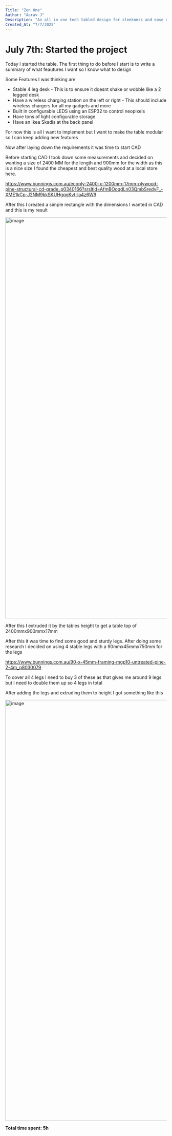 ```yaml
---
Title: "Zen One"
Author: "Aarav J"
Description: "An all in one tech tabled design for sleekness and ease of use"
Created_At: "7/7/2025"
---
```



# July 7th: Started the project

Today I started the table. The first thing to do before I start is to write a summary of what feautures I want so I know what to design

Some Features I was thinking are
- Stable 4 leg desk - This is to ensure it doesnt shake or wobble like a 2 legged desk
- Have a wireless charging station on the left or right - This should include wireless chargers for all my gadgets and more
- Built in configurable LEDS using an ESP32 to control neopixels
- Have tons of light configurable storage
- Have an Ikea Skadis at the back panel

For now this is all I want to implement but I want to make the table modular so I can keep adding new features

Now after laying down the requirements it was time to start CAD

Before starting CAD I took down some measurements and decided on wanting a size of 2400 MM for the length and 900mm for the width as this is a nice size
I found the cheapest and best quality wood at a local store here. 

https://www.bunnings.com.au/ecoply-2400-x-1200mm-17mm-plywood-pine-structural-cd-grade_p0340166?srsltid=AfmBOoqdLn03QmbSredyF_-XME1kCp-J2NM9kkSKUHgqgKvt-la4z6W9

After this I created a simple rectangle with the dimensions I wanted in CAD and this is my result

<img width="1250" alt="image" src="https://github.com/user-attachments/assets/dc53399a-c9b8-4dde-8d28-f15d998cd8b4" />

After this I extruded it by the tables height to get a table top of 2400mmx900mmx17mm

After this it was time to find some good and sturdy legs. After doing some research I decided on using 4 stable legs with a 90mmx45mmx750mm for the legs

https://www.bunnings.com.au/90-x-45mm-framing-mgp10-untreated-pine-2-4m_p8030079

To cover all 4 legs I need to buy 3 of these as that gives me around 9 legs but I need to double them up so 4 legs in total

After adding the legs and extruding them to height I got something like this

<img width="1311" alt="image" src="https://github.com/user-attachments/assets/95971909-8d32-42d4-b130-f5ca7db9266e" />



**Total time spent: 5h**

